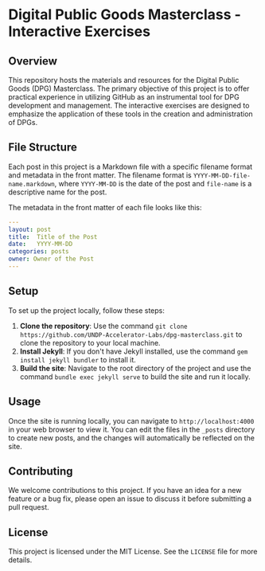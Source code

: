 # Digital Public Goods Masterclass - Interactive Exercises

## Overview

This repository hosts the materials and resources for the Digital Public Goods (DPG) Masterclass. The primary objective of this project is to offer practical experience in utilizing GitHub as an instrumental tool for DPG development and management. The interactive exercises are designed to emphasize the application of these tools in the creation and administration of DPGs.

## File Structure

Each post in this project is a Markdown file with a specific filename format and metadata in the front matter. The filename format is `YYYY-MM-DD-file-name.markdown`, where `YYYY-MM-DD` is the date of the post and `file-name` is a descriptive name for the post.

The metadata in the front matter of each file looks like this:

```yaml
---
layout: post
title:  Title of the Post
date:   YYYY-MM-DD
categories: posts
owner: Owner of the Post
---
```

## Setup

To set up the project locally, follow these steps:

1. **Clone the repository**: Use the command `git clone https://github.com/UNDP-Accelerator-Labs/dpg-masterclass.git` to clone the repository to your local machine.
2. **Install Jekyll**: If you don't have Jekyll installed, use the command `gem install jekyll bundler` to install it.
3. **Build the site**: Navigate to the root directory of the project and use the command `bundle exec jekyll serve` to build the site and run it locally.

## Usage

Once the site is running locally, you can navigate to `http://localhost:4000` in your web browser to view it. You can edit the files in the `_posts` directory to create new posts, and the changes will automatically be reflected on the site.

## Contributing

We welcome contributions to this project. If you have an idea for a new feature or a bug fix, please open an issue to discuss it before submitting a pull request.

## License

This project is licensed under the MIT License. See the `LICENSE` file for more details.
